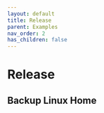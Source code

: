 ```yaml
---
layout: default
title: Release
parent: Examples
nav_order: 2
has_children: false
---
```


# Release

## Backup Linux Home
